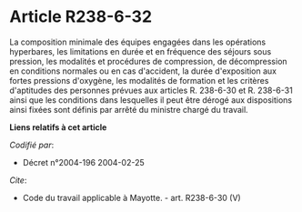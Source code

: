 # Article R238-6-32

La composition minimale des équipes engagées dans les opérations hyperbares, les limitations en durée et en fréquence des
séjours sous pression, les modalités et procédures de compression, de décompression en conditions normales ou en cas
d'accident, la durée d'exposition aux fortes pressions d'oxygène, les modalités de formation et les critères d'aptitudes des
personnes prévues aux articles R. 238-6-30 et R. 238-6-31 ainsi que les conditions dans lesquelles il peut être dérogé aux
dispositions ainsi fixées sont définis par arrêté du ministre chargé du travail.

**Liens relatifs à cet article**

_Codifié par_:

  - Décret n°2004-196 2004-02-25

_Cite_:

  - Code du travail applicable à Mayotte. - art. R238-6-30 (V)
